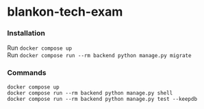 # blankon-tech-exam

### Installation
Run `docker compose up`  
Run `docker compose run --rm backend python manage.py migrate` 

### Commands
```
docker compose up
docker compose run --rm backend python manage.py shell
docker compose run --rm backend python manage.py test --keepdb
```

